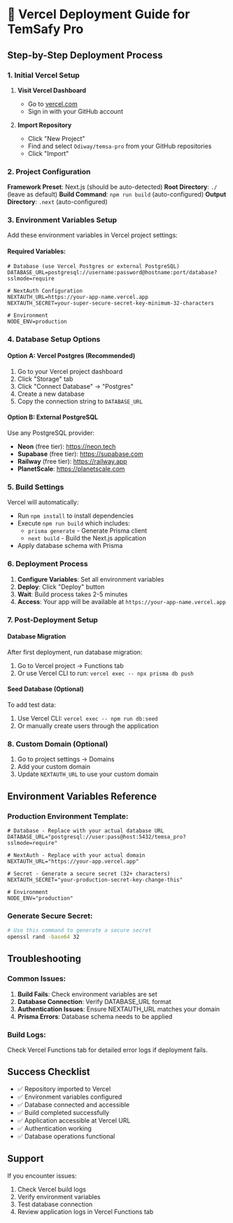 # 🚀 Vercel Deployment Guide for TemSafy Pro

## Step-by-Step Deployment Process

### 1. Initial Vercel Setup

1. **Visit Vercel Dashboard**
   - Go to [vercel.com](https://vercel.com)
   - Sign in with your GitHub account

2. **Import Repository**
   - Click "New Project"
   - Find and select `Odiway/temsa-pro` from your GitHub repositories
   - Click "Import"

### 2. Project Configuration

**Framework Preset**: Next.js (should be auto-detected)
**Root Directory**: `./` (leave as default)
**Build Command**: `npm run build` (auto-configured)
**Output Directory**: `.next` (auto-configured)

### 3. Environment Variables Setup

Add these environment variables in Vercel project settings:

#### Required Variables:
```env
# Database (use Vercel Postgres or external PostgreSQL)
DATABASE_URL=postgresql://username:password@hostname:port/database?sslmode=require

# NextAuth Configuration
NEXTAUTH_URL=https://your-app-name.vercel.app
NEXTAUTH_SECRET=your-super-secure-secret-key-minimum-32-characters

# Environment
NODE_ENV=production
```

### 4. Database Setup Options

#### Option A: Vercel Postgres (Recommended)
1. Go to your Vercel project dashboard
2. Click "Storage" tab
3. Click "Connect Database" → "Postgres"
4. Create a new database
5. Copy the connection string to `DATABASE_URL`

#### Option B: External PostgreSQL
Use any PostgreSQL provider:
- **Neon** (free tier): https://neon.tech
- **Supabase** (free tier): https://supabase.com
- **Railway** (free tier): https://railway.app
- **PlanetScale**: https://planetscale.com

### 5. Build Settings

Vercel will automatically:
- Run `npm install` to install dependencies
- Execute `npm run build` which includes:
  - `prisma generate` - Generate Prisma client
  - `next build` - Build the Next.js application
- Apply database schema with Prisma

### 6. Deployment Process

1. **Configure Variables**: Set all environment variables
2. **Deploy**: Click "Deploy" button
3. **Wait**: Build process takes 2-5 minutes
4. **Access**: Your app will be available at `https://your-app-name.vercel.app`

### 7. Post-Deployment Setup

#### Database Migration
After first deployment, run database migration:
1. Go to Vercel project → Functions tab
2. Or use Vercel CLI to run: `vercel exec -- npx prisma db push`

#### Seed Database (Optional)
To add test data:
1. Use Vercel CLI: `vercel exec -- npm run db:seed`
2. Or manually create users through the application

### 8. Custom Domain (Optional)

1. Go to project settings → Domains
2. Add your custom domain
3. Update `NEXTAUTH_URL` to use your custom domain

## Environment Variables Reference

### Production Environment Template:
```env
# Database - Replace with your actual database URL
DATABASE_URL="postgresql://user:pass@host:5432/temsa_pro?sslmode=require"

# NextAuth - Replace with your actual domain
NEXTAUTH_URL="https://your-app.vercel.app"

# Secret - Generate a secure secret (32+ characters)
NEXTAUTH_SECRET="your-production-secret-key-change-this"

# Environment
NODE_ENV="production"
```

### Generate Secure Secret:
```bash
# Use this command to generate a secure secret
openssl rand -base64 32
```

## Troubleshooting

### Common Issues:

1. **Build Fails**: Check environment variables are set
2. **Database Connection**: Verify DATABASE_URL format
3. **Authentication Issues**: Ensure NEXTAUTH_URL matches your domain
4. **Prisma Errors**: Database schema needs to be applied

### Build Logs:
Check Vercel Functions tab for detailed error logs if deployment fails.

## Success Checklist

- ✅ Repository imported to Vercel
- ✅ Environment variables configured
- ✅ Database connected and accessible
- ✅ Build completed successfully
- ✅ Application accessible at Vercel URL
- ✅ Authentication working
- ✅ Database operations functional

## Support

If you encounter issues:
1. Check Vercel build logs
2. Verify environment variables
3. Test database connection
4. Review application logs in Vercel Functions tab
